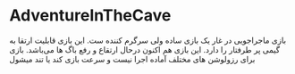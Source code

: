 # AdventureInTheCave
بازی ماجراجویی در غار یک بازی ساده ولی سرگرم کننده ست. این بازی قابلیت ارتقا به گیمی پر طرفتار را دارد. این بازی هم اکنون درحال ارتقاع و رفع باگ ها می‌باشد. بازی برای رزولوشن های مختلف آماده اجرا نیست و سرعت بازی کند یا تند میشول
